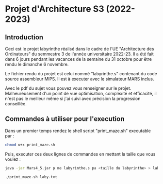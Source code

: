 # Projet d'Architecture S3 (2022-2023)

## Introduction

Ceci est le projet labyrinthe réalisé dans le cadre de l'UE "Architecture des Ordinateurs" du semmestre 3 de l'année universitaire 2022-23. Il a été fait dans 6 jours pendant les vacances de la semaine du 31 octobre pour être rendu le dimanche 6 novembre. 

Le fichier rendu du projet est celui nommé "labyrinthe.s" contenant du code source assembleur MIPS. Il est à executer avec le simulateur MARS inclus.

Avec le pdf du sujet vous pouvez vous renseigner sur le projet. Malheureusement d'un point de vue optimisation, complexité et efficacité, il n'est pas le meilleur même si j'ai suivi avec précision la progression conseillée.

## Commandes à utiliser pour l'execution

Dans un premier temps rendez le shell script "print_maze.sh" executable par :

```bash
chmod u+x print_maze.sh
```

Puis, executer ces deux lignes de commandes en mettant la taille que vous voulez :

```bash
java -jar Mars4_5.jar p me labyrinthe.s pa <taille du labyrinthe> > laby.txt

./print_maze.sh laby.txt
```

